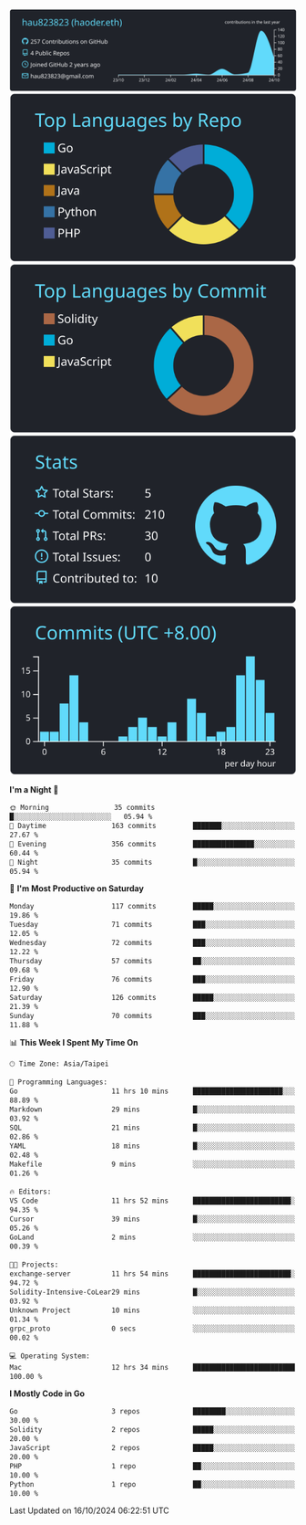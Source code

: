 [![](https://raw.githubusercontent.com/hau823823/hau823823/master/profile-summary-card-output/react/0-profile-details.svg)](https://github.com/vn7n24fzkq/github-profile-summary-cards)
[![](https://raw.githubusercontent.com/hau823823/hau823823/master/profile-summary-card-output/react/1-repos-per-language.svg)](https://github.com/vn7n24fzkq/github-profile-summary-cards) [![](https://raw.githubusercontent.com/hau823823/hau823823/master/profile-summary-card-output/react/2-most-commit-language.svg)](https://github.com/vn7n24fzkq/github-profile-summary-cards)
[![](https://raw.githubusercontent.com/hau823823/hau823823/master/profile-summary-card-output/react/3-stats.svg)](https://github.com/vn7n24fzkq/github-profile-summary-cards) [![](https://raw.githubusercontent.com/hau823823/hau823823/master/profile-summary-card-output/react/4-productive-time.svg)](https://github.com/vn7n24fzkq/github-profile-summary-cards)

<!--START_SECTION:waka-->
**I'm a Night 🦉** 

```text
🌞 Morning                35 commits          █░░░░░░░░░░░░░░░░░░░░░░░░   05.94 % 
🌆 Daytime                163 commits         ███████░░░░░░░░░░░░░░░░░░   27.67 % 
🌃 Evening                356 commits         ███████████████░░░░░░░░░░   60.44 % 
🌙 Night                  35 commits          █░░░░░░░░░░░░░░░░░░░░░░░░   05.94 % 
```
📅 **I'm Most Productive on Saturday** 

```text
Monday                   117 commits         █████░░░░░░░░░░░░░░░░░░░░   19.86 % 
Tuesday                  71 commits          ███░░░░░░░░░░░░░░░░░░░░░░   12.05 % 
Wednesday                72 commits          ███░░░░░░░░░░░░░░░░░░░░░░   12.22 % 
Thursday                 57 commits          ██░░░░░░░░░░░░░░░░░░░░░░░   09.68 % 
Friday                   76 commits          ███░░░░░░░░░░░░░░░░░░░░░░   12.90 % 
Saturday                 126 commits         █████░░░░░░░░░░░░░░░░░░░░   21.39 % 
Sunday                   70 commits          ███░░░░░░░░░░░░░░░░░░░░░░   11.88 % 
```


📊 **This Week I Spent My Time On** 

```text
🕑︎ Time Zone: Asia/Taipei

💬 Programming Languages: 
Go                       11 hrs 10 mins      ██████████████████████░░░   88.89 % 
Markdown                 29 mins             █░░░░░░░░░░░░░░░░░░░░░░░░   03.92 % 
SQL                      21 mins             █░░░░░░░░░░░░░░░░░░░░░░░░   02.86 % 
YAML                     18 mins             █░░░░░░░░░░░░░░░░░░░░░░░░   02.48 % 
Makefile                 9 mins              ░░░░░░░░░░░░░░░░░░░░░░░░░   01.26 % 

🔥 Editors: 
VS Code                  11 hrs 52 mins      ████████████████████████░   94.35 % 
Cursor                   39 mins             █░░░░░░░░░░░░░░░░░░░░░░░░   05.26 % 
GoLand                   2 mins              ░░░░░░░░░░░░░░░░░░░░░░░░░   00.39 % 

🐱‍💻 Projects: 
exchange-server          11 hrs 54 mins      ████████████████████████░   94.72 % 
Solidity-Intensive-CoLear29 mins             █░░░░░░░░░░░░░░░░░░░░░░░░   03.92 % 
Unknown Project          10 mins             ░░░░░░░░░░░░░░░░░░░░░░░░░   01.34 % 
grpc_proto               0 secs              ░░░░░░░░░░░░░░░░░░░░░░░░░   00.02 % 

💻 Operating System: 
Mac                      12 hrs 34 mins      █████████████████████████   100.00 % 
```

**I Mostly Code in Go** 

```text
Go                       3 repos             ████████░░░░░░░░░░░░░░░░░   30.00 % 
Solidity                 2 repos             █████░░░░░░░░░░░░░░░░░░░░   20.00 % 
JavaScript               2 repos             █████░░░░░░░░░░░░░░░░░░░░   20.00 % 
PHP                      1 repo              ██░░░░░░░░░░░░░░░░░░░░░░░   10.00 % 
Python                   1 repo              ██░░░░░░░░░░░░░░░░░░░░░░░   10.00 % 
```




 Last Updated on 16/10/2024 06:22:51 UTC
<!--END_SECTION:waka-->
